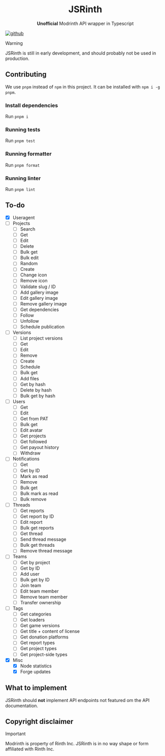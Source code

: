 <h1 align="center"> JSRinth </h1>
<p align="center"><strong>Unofficial</strong> Modrinth API wrapper in Typescript</p>

[![github](https://cdn.jsdelivr.net/npm/@intergrav/devins-badges@3/assets/cozy/available/github_vector.svg)](https://github.com/Erb3/jsrinth)

> [!WARNING]
> JSRinth is still in early development, and should probably not be used in production.

## Contributing

We use `pnpm` instead of `npm` in this project. It can be installed with `npm i -g pnpm`.

### Install dependencies

Run `pnpm i`

### Running tests

Run `pnpm test`

### Running formatter

Run `pnpm format`

### Running linter

Run `pnpm lint`

## To-do

- [x] Useragent
- [ ] Projects
  - [ ] Search
  - [ ] Get
  - [ ] Edit
  - [ ] Delete
  - [ ] Bulk get
  - [ ] Bulk edit
  - [ ] Random
  - [ ] Create
  - [ ] Change icon
  - [ ] Remove icon
  - [ ] Validate slug / ID
  - [ ] Add gallery image
  - [ ] Edit gallery image
  - [ ] Remove gallery image
  - [ ] Get dependencies
  - [ ] Follow
  - [ ] Unfollow
  - [ ] Schedule publication
- [ ] Versions
  - [ ] List project versions
  - [ ] Get
  - [ ] Edit
  - [ ] Remove
  - [ ] Create
  - [ ] Schedule
  - [ ] Bulk get
  - [ ] Add files
  - [ ] Get by hash
  - [ ] Delete by hash
  - [ ] Bulk get by hash
- [ ] Users
  - [ ] Get
  - [ ] Edit
  - [ ] Get from PAT
  - [ ] Bulk get
  - [ ] Edit avatar
  - [ ] Get projects
  - [ ] Get followed
  - [ ] Get payout history
  - [ ] Withdraw
- [ ] Notifications
  - [ ] Get
  - [ ] Get by ID
  - [ ] Mark as read
  - [ ] Remove
  - [ ] Bulk get
  - [ ] Bulk mark as read
  - [ ] Bulk remove
- [ ] Threads
  - [ ] Get reports
  - [ ] Get report by ID
  - [ ] Edit report
  - [ ] Bulk get reports
  - [ ] Get thread
  - [ ] Send thread message
  - [ ] Bulk get threads
  - [ ] Remove thread message
- [ ] Teams
  - [ ] Get by project
  - [ ] Get by ID
  - [ ] Add user
  - [ ] Bulk get by ID
  - [ ] Join team
  - [ ] Edit team member
  - [ ] Remove team member
  - [ ] Transfer ownership
- [ ] Tags
  - [ ] Get categories
  - [ ] Get loaders
  - [ ] Get game versions
  - [ ] Get title + content of license
  - [ ] Get donation platforms
  - [ ] Get report types
  - [ ] Get project types
  - [ ] Get project-side types
- [x] Misc
  - [x] Node statistics
  - [x] Forge updates

## What to implement

JSRinth should **not** implement API endpoints not featured om the API documentation.

## Copyright disclaimer

> [!Important]
> Modrinth is property of Rinth Inc. JSRinth is in no way shape or form affiliated with Rinth Inc.
